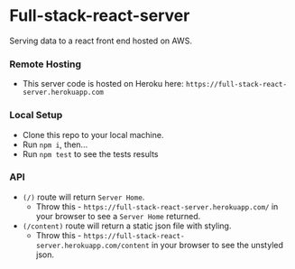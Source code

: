 # Full-stack-react-server
Serving data to a react front end hosted on AWS. 

### Remote Hosting
* This server code is hosted on Heroku here: `https://full-stack-react-server.herokuapp.com`

### Local Setup
* Clone this repo to your local machine.
* Run `npm i`, then...
* Run `npm test` to see the tests results

### API
* `(/)` route will return `Server Home`. 
  * Throw this - `https://full-stack-react-server.herokuapp.com/` in your browser to see a `Server Home` returned.
* `(/content)` route will return a static json file with styling. 
  * Throw this - `https://full-stack-react-server.herokuapp.com/content` in your browser to see the unstyled json.
